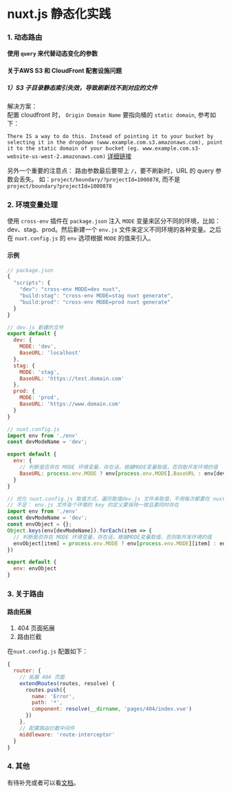 # nuxt.js 静态化实践

### 1. 动态路由
**使用 `query` 来代替动态变化的参数**

#### 关于AWS S3 和 CloudFront 配套设施问题

##### 1）S3 子目录静态索引失效，导致刷新找不到对应的文件

解决方案：  
配置 cloudfront 时， `Origin Domain Name` 要指向桶的 `static domain`, 参考如下： 

`There IS a way to do this. Instead of pointing it to your bucket by selecting it in the dropdown (www.example.com.s3.amazonaws.com), point it to the static domain of your bucket (eg. www.example.com.s3-website-us-west-2.amazonaws.com)`
[详细链接](https://stackoverflow.com/questions/31017105/how-do-you-set-a-default-root-object-for-subdirectories-for-a-statically-hosted)

另外一个重要的注意点：
路由参数最后要带上 `/`，要不刷新时，URL 的 query 参数会丢失。 如：`project/boundary/?projectId=1000878`, 而不是`project/boundary?projectId=1000878`

### 2. 环境变量处理

使用 `cross-env` 插件在 `package.json` 注入 `MODE` 变量来区分不同的环境，比如：dev、stag、prod。然后新建一个 `env.js` 文件来定义不同环境的各种变量。之后在 `nuxt.config.js` 的 `env` 选项根据 `MODE` 的值来引入。

#### 示例

```js
// package.json
{
  "scripts": {
    "dev": "cross-env MODE=dev nuxt",
    "build:stag": "cross-env MODE=stag nuxt generate",
    "build:prod": "cross-env MODE=prod nuxt generate"
  }
}

// dev.js 新建的文件
export default {
  dev: {
    MODE: 'dev',
    BaseURL: 'localhost'
  },
  stag: {
    MODE: 'stag',
    BaseURL: 'https://test.domain.com'
  },
  prod: {
    MODE: 'prod',
    BaseURL: 'https://www.domain.com'
  }
}

// nuxt.config.js
import env from './env'
const devModeName = 'dev';

export default {
  env: {
    // 判断是否存在 MODE 环境变量，存在话，根据MODE变量取值，否则取开发环境的值
    BaseURL: process.env.MODE ? env[process.env.MODE].BaseURL : env[devModeName].BaseURL
  }
}

// 优化 nuxt.config.js 取值方式，遍历取值dev.js 文件来取值，不用每次都要在 nuxt.config.js 文件中定义
// 不足： env.js 文件各个环境的 key 的定义要保持一致且要同时存在
import env from './env'
const devModeName = 'dev';
const envObject = {};
Object.keys(env[devModeName]).forEach(item => {
  // 判断是否存在 MODE 环境变量，存在话，根据MODE变量取值，否则取开发环境的值
  envObject[item] = process.env.MODE ? env[process.env.MODE][item] : env[devModeName][item]
})

export default {
  env: envObject
}
```

### 3. 关于路由

#### 路由拓展
1. 404 页面拓展  
2. 路由拦截  

在`nuxt.config.js` 配置如下：
```js
{
  router: {
    // 拓展 404 页面
    extendRoutes(routes, resolve) {
      routes.push({
        name: 'Error',
        path: '*',
        component: resolve(__dirname, 'pages/404/index.vue')
      })
    },
    // 配置路由拦截中间件
    middleware: 'route-interceptor'
  }
}
```

### 4. 其他
有待补充或者可以看[文档](https://nuxtjs.org/guide)。
